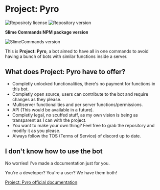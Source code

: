 # Project: Pyro

![Reposiroty license](https://img.shields.io/github/license/project-pyro/project-pyro?label=License&style=flat-square)
![Repository version](https://img.shields.io/github/package-json/v/project-pyro/project-pyro/main?style=flat-square)
<br>

**Slime Commands NPM package version**
<br>

![SlimeCommands version](https://img.shields.io/npm/v/slimecommands?style=flat-square)
<br>

This is **Project: Pyro**, a bot aimed to have all in one commands to avoid having a bunch of bots with similar functions inside a server.

## What does Project: Pyro have to offer?
- Completly unlocked functionalities, there's no payment for functions in this bot.
- Completly open source, users can contribute to the bot and require changes as they please.
- Multiserver functionalities and per server functions/permissions.
- API (This would be available in a future).
- Completly legal, no scuffed stuff, as my own vision is being as transparent as I can with the project.
- You want to make your own thing? Feel free to grab the repository and modify it as you please.
- Always follow the TOS (Terms of Service) of discord up to date.

## I don't know how to use the bot

No worries! I've made a documentation just for you.

You're a developer? You're a user? We have them both!

[Project: Pyro official documentation](https://slimy.gitbook.io/project-pyro/)